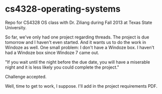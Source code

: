 cs4328-operating-systems
========================

Repo for CS4328 OS class with Dr. Ziliang during Fall 2013 at Texas State University.

So far, we've only had one project regarding threads. The project is due 
tomorrow and I haven't even started. And it wants us to do the work in 
Windoze as well. One small problem: I don't have a Windoze box. I haven't had 
a Windoze box since Windoze 7 came out.

"If you wait until the night before the due date, you will have a miserable
night and it is less likely you could complete the project."

Challenge accepted.

Well, time to get to work, I suppose. I'll add in the project requirements 
PDF.
